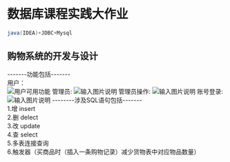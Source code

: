 # 数据库课程实践大作业
```java
java(IDEA)+JDBC+Mysql
```
## 购物系统的开发与设计
-------功能包括-------<br>
用户：<br>
![用户可用功能](https://github.com/Andouls/DataBase_ShoppingSystem/blob/main/java%E8%B4%AD%E7%89%A9%E7%B3%BB%E7%BB%9F/%E7%94%A8%E6%88%B7%E9%80%89%E9%A1%B9.jpg)
管理员:
![输入图片说明](/imgs/2023-09-16/kfQxyDx9YFLoLBAR.png)
管理员操作:
![输入图片说明](/imgs/2023-09-16/amornq21Cwdf2sTH.png)
账号登录:
![输入图片说明](/imgs/2023-09-16/oeAzFrrpA4FcQPCm.png)
--------涉及SQL语句包括-------<br>
1.增 insert<br>
2.删 delect<br>
3.改 update<br>
4.查 select<br>
5.多表连接查询<br>
6.触发器（买商品时（插入一条购物记录）减少货物表中对应物品数量）<br>
